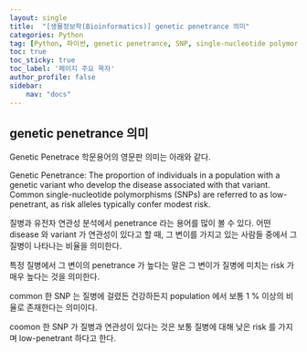 ```yaml
---
layout: single
title:  "[생물정보학(Bioinformatics)] genetic penetrance 의미"
categories: Python
tag: [Python, 파이썬, genetic penetrance, SNP, single-nucleotide polymorphisms]
toc: true
toc_sticky: true
toc_label: '페이지 주요 목자'
author_profile: false
sidebar:
    nav: "docs"
---
```



## genetic penetrance 의미
Genetic Penetrace 학문용어의 영문판 의미는 아래와 같다.

Genetic Penetrance: The proportion of individuals in a population with a genetic variant who develop the disease associated with that variant. Common single-nucleotide polymorphisms (SNPs) are referred to as low-penetrant, as risk alleles typically confer modest risk.

질병과 유전자 연관성 분석에서 penetrance 라는 용어를 많이 볼 수 있다. 어떤 disease 와 variant 가 연관성이 있다고 할 때, 그 변이를 가지고 있는 사람들 중에서 그 질병이 나타나는 비율을 의미한다.

특정 질병에서 그 변이의 penetrance 가 높다는 말은 그 변이가 질병에 미치는 risk 가 매우 높다는 것을 의미한다.

common 한 SNP 는 질병에 걸렸든 건강하든지 population 에서 보통 1 % 이상의 비율로 존재한다는 의미이다.

coomon 한 SNP 가 질병과 연관성이 있다는 것은 보통 질병에 대해 낮은 risk 를 가지며 low-penetrant 하다고 한다.
